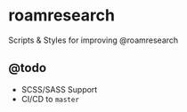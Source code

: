 # roamresearch
Scripts &amp; Styles for improving @roamresearch

## @todo
- SCSS/SASS Support
- CI/CD to `master`
